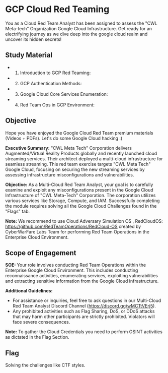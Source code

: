 # GCP Cloud Red Teaming
You as a Cloud Red Team Analyst has been assigned to assess the "CWL Meta-tech" Organization Google Cloud Infrastructure. Get ready for an electrifying journey as we dive deep into the google cloud realm and uncover its hidden secrets!


## Study Material
+ 1. Introduction to GCP Red Teaming: 
+ 2. GCP Authentication Methods:
+ 3. Google Cloud Core Services Enumeration:
+ 4. Red Team Ops in GCP Environment:


## Objective
Hope you have enjoyed the Google Cloud Red Team premium materials (Videos + PDFs). Let's do some Google Cloud hacking :)

**Executive Summary:**
"CWL Meta Tech" Corporation delivers Augmented/Virtual Reality Products globally and recently launched cloud streaming services. Their architect deployed a multi-cloud infrastructure for seamless streaming. This red team exercise targets "CWL Meta Tech" Google Cloud, focusing on securing the new streaming services by assessing infrastructure misconfigurations and vulnerabilities.

**Objective:**
As a Multi-Cloud Red Team Analyst, your goal is to carefully examine and exploit any misconfigurations present in the Google Cloud Infrastructure of "CWL Meta-Tech" Corporation. The corporation utilizes various services like Storage, Compute, and IAM. Successfully completing the module requires solving all the Google Cloud Challenges found in the "Flags" tab.

**Note:**
We recommend to use Cloud Adversary Simulation OS , RedCloudOS: https://github.com/RedTeamOperations/RedCloud-OS created by CyberWarFare Labs Team for performing Red Team Operations in the Enterprise Cloud Environment.


## Scope of Engagement
**SOE:**
Your role involves conducting Red Team Operations within the Enterprise Google Cloud Environment. This includes conducting reconnaissance activities, enumerating services, exploiting vulnerabilities and extracting sensitive information from the Google Cloud infrastructure.

**Additional Guidelines:**
+ For assistance or inquiries, feel free to ask questions in our Multi-Cloud Red Team Analyst Discord Channel (https://discord.gg/wMCTtVErj5).
+ Any prohibited activities such as Flag Sharing, DoS, or DDoS attacks that may harm other participants are strictly prohibited. Violators will face severe consequences.

**Note:**
To gather the Cloud Credentials you need to perform OSINT activities as dictated in the Flag Section.


## Flag
Solving the challenges like CTF styles.
